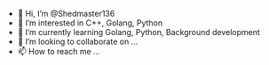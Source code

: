 - 👋 Hi, I’m @Shedmaster136
- 👀 I’m interested in C++, Golang, Python
- 🌱 I’m currently learning Golang, Python, Background development
- 💞️ I’m looking to collaborate on ...
- 📫 How to reach me ...

<!---
Shedmaster136/Shedmaster136 is a ✨ special ✨ repository because its `README.md` (this file) appears on your GitHub profile.
You can click the Preview link to take a look at your changes.
--->

